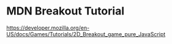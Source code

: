# MDN Breakout Tutorial

https://developer.mozilla.org/en-US/docs/Games/Tutorials/2D_Breakout_game_pure_JavaScript
